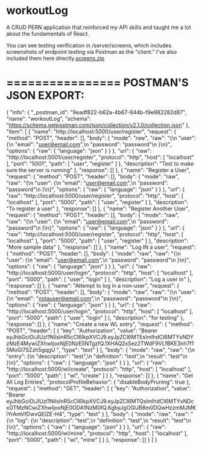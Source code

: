 # workoutLog
A CRUD PERN application that reinforced my API skills and taught me a lot about the fundamentals of React. 

You can see testing verification in /server/screens, which includes screenshots of endpoint testing via Postman as the "client." I've also included them here directly.[screens.zip](https://github.com/AlecSynnestvedt/workoutLog/files/6080399/screens.zip)


================
POSTMAN'S JSON EXPORT:
================
{
	"info": {
		"_postman_id": "9eadf822-b62a-4b67-844b-f9e982282d87",
		"name": "workoutLog",
		"schema": "https://schema.getpostman.com/json/collection/v2.1.0/collection.json"
	},
	"item": [
		{
			"name": "http://localhost:5000/user/register",
			"request": {
				"method": "POST",
				"header": [],
				"body": {
					"mode": "raw",
					"raw": "{\n    \"user\": {\n        \"email\": \"user@email.com\",\n        \"password\": \"password\"\n    }\n}",
					"options": {
						"raw": {
							"language": "json"
						}
					}
				},
				"url": {
					"raw": "http://localhost:5001/user/register",
					"protocol": "http",
					"host": [
						"localhost"
					],
					"port": "5001",
					"path": [
						"user",
						"register"
					]
				},
				"description": "Test to make sure the server is running"
			},
			"response": []
		},
		{
			"name": "Register a User",
			"request": {
				"method": "POST",
				"header": [],
				"body": {
					"mode": "raw",
					"raw": "{\n    \"user\": {\n        \"email\": \"user@email.com\",\n        \"password\": \"password\"\n    }\n}",
					"options": {
						"raw": {
							"language": "json"
						}
					}
				},
				"url": {
					"raw": "http://localhost:5000/user/register",
					"protocol": "http",
					"host": [
						"localhost"
					],
					"port": "5000",
					"path": [
						"user",
						"register"
					]
				},
				"description": "To register a user"
			},
			"response": []
		},
		{
			"name": "Register Another User",
			"request": {
				"method": "POST",
				"header": [],
				"body": {
					"mode": "raw",
					"raw": "{\n    \"user\": {\n        \"email\": \"user@email.com\",\n        \"password\": \"password\"\n    }\n}",
					"options": {
						"raw": {
							"language": "json"
						}
					}
				},
				"url": {
					"raw": "http://localhost:5000/user/register",
					"protocol": "http",
					"host": [
						"localhost"
					],
					"port": "5000",
					"path": [
						"user",
						"register"
					]
				},
				"description": "More sample data"
			},
			"response": []
		},
		{
			"name": "Log IN a user",
			"request": {
				"method": "POST",
				"header": [],
				"body": {
					"mode": "raw",
					"raw": "{\n    \"user\": {\n        \"email\": \"user@email.com\",\n        \"password\": \"password\"\n    }\n}",
					"options": {
						"raw": {
							"language": "json"
						}
					}
				},
				"url": {
					"raw": "http://localhost:5000/user/login",
					"protocol": "http",
					"host": [
						"localhost"
					],
					"port": "5000",
					"path": [
						"user",
						"login"
					]
				},
				"description": "Log a user in"
			},
			"response": []
		},
		{
			"name": "Attempt to log in a non-user",
			"request": {
				"method": "POST",
				"header": [],
				"body": {
					"mode": "raw",
					"raw": "{\n    \"user\": {\n        \"email\": \"notauser@email.com\",\n        \"password\": \"password\"\n    }\n}",
					"options": {
						"raw": {
							"language": "json"
						}
					}
				},
				"url": {
					"raw": "http://localhost:5000/user/login",
					"protocol": "http",
					"host": [
						"localhost"
					],
					"port": "5000",
					"path": [
						"user",
						"login"
					]
				},
				"description": "for testing"
			},
			"response": []
		},
		{
			"name": "Create a new WL entry",
			"request": {
				"method": "POST",
				"header": [
					{
						"key": "Authorization",
						"value": "Bearer eyJhbGciOiJIUzI1NiIsInR5cCI6IkpXVCJ9.eyJpZCI6MTEsImlhdCI6MTYxNDYzMzE4MywiZXhwIjoxNjE0NzE5NTgzfQ.1XHAQ2xSez2TWdF9VLfBKE3nh7f15MoGl7SZzh5gqgU ",
						"type": "text"
					}
				],
				"body": {
					"mode": "raw",
					"raw": "{\n    \"entry\": {\n        \"description\": \"test\",\n        \"definition\": \"test\",\n        \"result\": \"test\"\n    }\n}",
					"options": {
						"raw": {
							"language": "json"
						}
					}
				},
				"url": {
					"raw": "http://localhost:5000/wl/create",
					"protocol": "http",
					"host": [
						"localhost"
					],
					"port": "5000",
					"path": [
						"wl",
						"create"
					]
				}
			},
			"response": []
		},
		{
			"name": "Get All Log Entries",
			"protocolProfileBehavior": {
				"disableBodyPruning": true
			},
			"request": {
				"method": "GET",
				"header": [
					{
						"key": "Authorization",
						"value": "Bearer eyJhbGciOiJIUzI1NiIsInR5cCI6IkpXVCJ9.eyJpZCI6MTQsImlhdCI6MTYxNDcxOTMzNCwiZXhwIjoxNjE0ODA1NzM0fQ.KgbyJgOGlJB8m0DQwHzzmMJMKlYrAmVfDwvQElZE-H4",
						"type": "text"
					}
				],
				"body": {
					"mode": "raw",
					"raw": "{\n    \"log\": {\n        \"description\": \"test\",\n        \"definition\": \"test\",\n        \"result\": \"test\"\n    }\n}",
					"options": {
						"raw": {
							"language": "json"
						}
					}
				},
				"url": {
					"raw": "http://localhost:5000/wl/mine",
					"protocol": "http",
					"host": [
						"localhost"
					],
					"port": "5000",
					"path": [
						"wl",
						"mine"
					]
				}
			},
			"response": []
		}
	]
}
